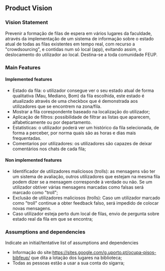 
## Product Vision

### Vision Statement

Prevenir a formação de filas de espera em vários lugares da faculdade, através da implementação de um sistema de informação sobre o estado atual de todas as filas existentes em tempo real, com recurso a "crowdsourcing", e contidas num só local (app), evitando assim, o deslocamento do utilizador ao local. Destina-se a toda comunidade FEUP. 

### Main Features

#### Implemented features

- Estado da fila: o utilizador consegue ver o seu estado atual de forma qualitativa (Mau, Mediano, Bom) da fila escolhida, este estado é atualizado através de uma checkbox que é demonstrada aos utilizadores que se encontrem na zona/fila.
- Mostrar a fila corespondente baseado na localização do utilizador;
- Aplicação de filtros: possibilidade de filtrar as listas que aparecem, alfabeticamente ou por departamento.
- Estatisticas: o utilizador poderá ver um histórico da fila selecionada, de forma a perceber, por norma quais são as horas e dias mais frequentadas.
- Comentarios por utilizadores: os utilizadores são capazes de deixar comentários nos chats de cada fila;

#### Non implemented features

- Identificador de utilizadores maliciosos (trolls): as mensagens vão ter um sistema de avaliação, outros utilizadores que estejam na mesma fila podem dizer se a mensagem corresponde à verdade ou não. Se um utilizador obtiver várias mensagens marcadas como falsas será marcado como "troll";
- Exclusão de utilizadores maliciosos (trolls): Caso um utilizador marcado como "troll" continue a obter feedback falso, será impedido de colocar novas mensagens.
- Caso utilizador esteja perto dum local de filas, envio de pergunta sobre estado real da fila em que se encontra;
 

### Assumptions and dependencies
Indicate an  initial/tentative list of assumptions and dependencies 

- Informação do site:https://sites.google.com/g.uporto.pt/ocupa-pisos-bibfeup/ que dita a lotação dos lugares na biblioteca;
- Todas as pessoas estão a usar a sua conta do sigarra; 

